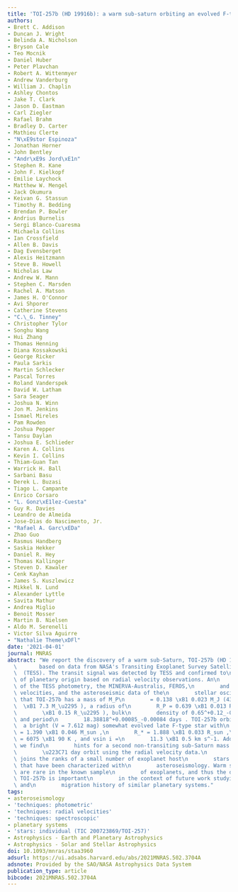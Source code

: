 ```yaml
---
title: 'TOI-257b (HD 19916b): a warm sub-saturn orbiting an evolved F-type star'
authors:
- Brett C. Addison
- Duncan J. Wright
- Belinda A. Nicholson
- Bryson Cale
- Teo Mocnik
- Daniel Huber
- Peter Plavchan
- Robert A. Wittenmyer
- Andrew Vanderburg
- William J. Chaplin
- Ashley Chontos
- Jake T. Clark
- Jason D. Eastman
- Carl Ziegler
- Rafael Brahm
- Bradley D. Carter
- Mathieu Clerte
- "N\xE9stor Espinoza"
- Jonathan Horner
- John Bentley
- "Andr\xE9s Jord\xE1n"
- Stephen R. Kane
- John F. Kielkopf
- Emilie Laychock
- Matthew W. Mengel
- Jack Okumura
- Keivan G. Stassun
- Timothy R. Bedding
- Brendan P. Bowler
- Andrius Burnelis
- Sergi Blanco-Cuaresma
- Michaela Collins
- Ian Crossfield
- Allen B. Davis
- Dag Evensberget
- Alexis Heitzmann
- Steve B. Howell
- Nicholas Law
- Andrew W. Mann
- Stephen C. Marsden
- Rachel A. Matson
- James H. O'Connor
- Avi Shporer
- Catherine Stevens
- "C.\_G. Tinney"
- Christopher Tylor
- Songhu Wang
- Hui Zhang
- Thomas Henning
- Diana Kossakowski
- George Ricker
- Paula Sarkis
- Martin Schlecker
- Pascal Torres
- Roland Vanderspek
- David W. Latham
- Sara Seager
- Joshua N. Winn
- Jon M. Jenkins
- Ismael Mireles
- Pam Rowden
- Joshua Pepper
- Tansu Daylan
- Joshua E. Schlieder
- Karen A. Collins
- Kevin I. Collins
- Thiam-Guan Tan
- Warrick H. Ball
- Sarbani Basu
- Derek L. Buzasi
- Tiago L. Campante
- Enrico Corsaro
- "L. Gonz\xE1lez-Cuesta"
- Guy R. Davies
- Leandro de Almeida
- Jose-Dias do Nascimento, Jr.
- "Rafael A. Garc\xEDa"
- Zhao Guo
- Rasmus Handberg
- Saskia Hekker
- Daniel R. Hey
- Thomas Kallinger
- Steven D. Kawaler
- Cenk Kayhan
- James S. Kuszlewicz
- Mikkel N. Lund
- Alexander Lyttle
- Savita Mathur
- Andrea Miglio
- Benoit Mosser
- Martin B. Nielsen
- Aldo M. Serenelli
- Victor Silva Aguirre
- "Nathalie Theme\xDFl"
date: '2021-04-01'
journal: MNRAS
abstract: "We report the discovery of a warm sub-Saturn, TOI-257b (HD 19916b),\n \
  \       based on data from NASA's Transiting Exoplanet Survey Satellite\n      \
  \  (TESS). The transit signal was detected by TESS and confirmed to\n        be\
  \ of planetary origin based on radial velocity observations. An\n        analysis\
  \ of the TESS photometry, the MINERVA-Australis, FEROS,\n        and HARPS radial\
  \ velocities, and the asteroseismic data of the\n        stellar oscillations reveals\
  \ that TOI-257b has a mass of M_P\n        = 0.138 \xB1 0.023 M_J (43.9\n      \
  \  \xB1 7.3 M_\u2295 ), a radius of\n        R_P = 0.639 \xB1 0.013 R_J (7.16\n\
  \        \xB1 0.15 R_\u2295 ), bulk\n        density of 0.65^+0.12_-0.11 (cgs),\
  \ and period\n        18.38818^+0.00085_-0.00084 days . TOI-257b orbits\n      \
  \  a bright (V = 7.612 mag) somewhat evolved late F-type star with\n        M_*\
  \ = 1.390 \xB1 0.046 M_sun ,\n        R_* = 1.888 \xB1 0.033 R_sun ,\n        T_eff\
  \ = 6075 \xB1 90 K , and vsin i =\n        11.3 \xB1 0.5 km s^-1. Additionally,\
  \ we find\n        hints for a second non-transiting sub-Saturn mass planet on a\n\
  \        \u223C71 day orbit using the radial velocity data.\n        This system\
  \ joins the ranks of a small number of exoplanet host\n        stars (\u223C100)\
  \ that have been characterized with\n        asteroseismology. Warm sub-Saturns\
  \ are rare in the known sample\n        of exoplanets, and thus the discovery of\
  \ TOI-257b is important\n        in the context of future work studying the formation\
  \ and\n        migration history of similar planetary systems."
tags:
- asteroseismology
- 'techniques: photometric'
- 'techniques: radial velocities'
- 'techniques: spectroscopic'
- planetary systems
- 'stars: individual (TIC 200723869/TOI-257)'
- Astrophysics - Earth and Planetary Astrophysics
- Astrophysics - Solar and Stellar Astrophysics
doi: 10.1093/mnras/staa3960
adsurl: https://ui.adsabs.harvard.edu/abs/2021MNRAS.502.3704A
adsnote: Provided by the SAO/NASA Astrophysics Data System
publication_type: article
bibcode: 2021MNRAS.502.3704A
---
```

